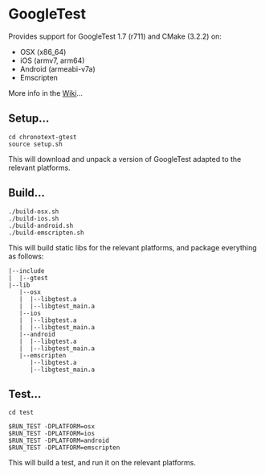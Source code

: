 # GoogleTest

Provides support for GoogleTest 1.7 (r711) and CMake (3.2.2) on:
- OSX (x86_64)
- iOS (armv7, arm64)
- Android (armeabi-v7a)
- Emscripten

More info in the [Wiki](https://github.com/arielm/chronotext-gtest/wiki)...

## Setup...
```
cd chronotext-gtest
source setup.sh
```
This will download and unpack a version of GoogleTest adapted to the relevant platforms.

## Build...
```
./build-osx.sh
./build-ios.sh
./build-android.sh
./build-emscripten.sh
```
This will build static libs for the relevant platforms, and package everything as follows:
```
|--include
|  |--gtest
|--lib
   |--osx
   |  |--libgtest.a
   |  |--libgtest_main.a
   |--ios
   |  |--libgtest.a
   |  |--libgtest_main.a
   |--android
   |  |--libgtest.a
   |  |--libgtest_main.a
   |--emscripten
      |--libgtest.a
      |--libgtest_main.a
```

## Test...
```
cd test

$RUN_TEST -DPLATFORM=osx
$RUN_TEST -DPLATFORM=ios
$RUN_TEST -DPLATFORM=android
$RUN_TEST -DPLATFORM=emscripten
```
This will build a test, and run it on the relevant platforms.
